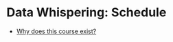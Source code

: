 # Data Whispering: Schedule

- [Why does this course exist?](https://github.com/data-whispering/why)
